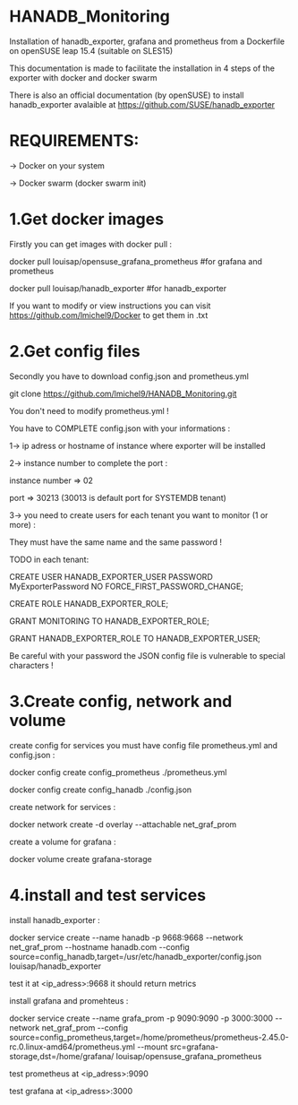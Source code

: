 # HANADB_Monitoring
Installation of hanadb_exporter, grafana and prometheus from a Dockerfile on openSUSE leap 15.4 (suitable on SLES15)

This documentation is made to facilitate the installation in 4 steps of the exporter with docker and docker swarm

There is also an official documentation (by openSUSE) to install hanadb_exporter avalaible at https://github.com/SUSE/hanadb_exporter

# REQUIREMENTS:
-> Docker on your system 

-> Docker swarm (docker swarm init)


# 1.Get docker images 
Firstly you can get images with docker pull : 

docker pull louisap/opensuse_grafana_prometheus #for grafana and prometheus

docker pull louisap/hanadb_exporter #for hanadb_exporter 

If you want to modify or view instructions you can visit https://github.com/lmichel9/Docker to get them in .txt


# 2.Get config files 
Secondly you have to download config.json and prometheus.yml 

git clone https://github.com/lmichel9/HANADB_Monitoring.git

You don't need to modify prometheus.yml !

You have to COMPLETE config.json with your informations :


1-> ip adress or hostname of instance where exporter will be installed


2-> instance number to complete the port : 

instance number => 02 

port => 30213 (30013 is default port for SYSTEMDB tenant)


3-> you need to create users for each tenant you want to monitor (1 or more) :

They must have the same name and the same password !

TODO in each tenant: 

CREATE USER HANADB_EXPORTER_USER PASSWORD MyExporterPassword NO FORCE_FIRST_PASSWORD_CHANGE;

CREATE ROLE HANADB_EXPORTER_ROLE;

GRANT MONITORING TO HANADB_EXPORTER_ROLE;

GRANT HANADB_EXPORTER_ROLE TO HANADB_EXPORTER_USER;  


Be careful with your password the JSON config file is vulnerable to special characters !


# 3.Create config, network and volume 

create config for services you must have config file prometheus.yml and config.json :

docker config create config_prometheus ./prometheus.yml

docker config create config_hanadb ./config.json 

create network for services :

docker network create -d overlay --attachable net_graf_prom

create a volume for grafana :

docker volume create grafana-storage


# 4.install and test services

install hanadb_exporter :

docker service create --name hanadb -p 9668:9668 --network net_graf_prom --hostname hanadb.com --config source=config_hanadb,target=/usr/etc/hanadb_exporter/config.json louisap/hanadb_exporter

test it at <ip_adress>:9668 it should return metrics

install grafana and promehteus :

docker service create --name grafa_prom -p 9090:9090 -p 3000:3000 --network net_graf_prom --config source=config_prometheus,target=/home/prometheus/prometheus-2.45.0-rc.0.linux-amd64/prometheus.yml --mount src=grafana-storage,dst=/home/grafana/ louisap/opensuse_grafana_prometheus

test prometheus at <ip_adress>:9090

test grafana at <ip_adress>:3000














